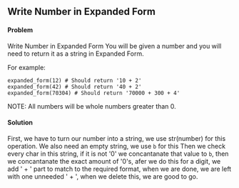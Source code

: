 ## Write Number in Expanded Form

#### Problem

Write Number in Expanded Form
You will be given a number and you will need to return it as a string in Expanded Form.

For example:
```
expanded_form(12) # Should return '10 + 2'
expanded_form(42) # Should return '40 + 2'
expanded_form(70304) # Should return '70000 + 300 + 4'
```
NOTE: All numbers will be whole numbers greater than 0.

#### Solution

First, we have to turn our number into a string, we use str(number) for this operation. We also need an empty string, we use `b` for this Then we check every char in this string, if it is not '0' we concantanate that value to `b`, then we concantanate the exact amount of '0's, afer we do this for a digit, we add ' + ' part to match to the required format, when we are done, we are left with one unneeded ' + ', when we delete this, we are good to go.
